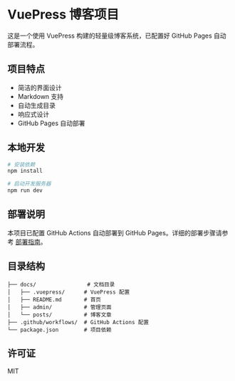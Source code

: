 # VuePress 博客项目

这是一个使用 VuePress 构建的轻量级博客系统，已配置好 GitHub Pages 自动部署流程。

## 项目特点

- 简洁的界面设计
- Markdown 支持
- 自动生成目录
- 响应式设计
- GitHub Pages 自动部署

## 本地开发

```bash
# 安装依赖
npm install

# 启动开发服务器
npm run dev
```

## 部署说明

本项目已配置 GitHub Actions 自动部署到 GitHub Pages。详细的部署步骤请参考 [部署指南](./DEPLOY.md)。

## 目录结构

```
├── docs/                # 文档目录
│   ├── .vuepress/      # VuePress 配置
│   ├── README.md       # 首页
│   ├── admin/          # 管理页面
│   └── posts/          # 博客文章
├── .github/workflows/  # GitHub Actions 配置
└── package.json        # 项目依赖
```

## 许可证

MIT